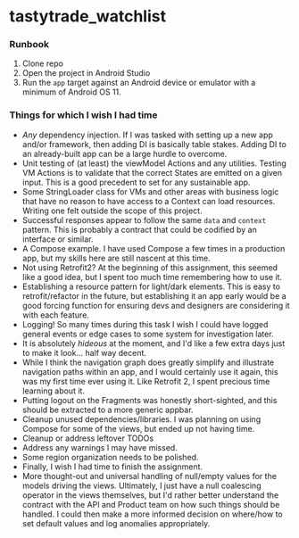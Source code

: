 # tastytrade_watchlist

### Runbook
1. Clone repo
2. Open the project in Android Studio
3. Run the `app` target against an Android device or emulator with a minimum of Android OS 11.

### Things for which I wish I had time
- *Any* dependency injection. If I was tasked with setting up a new app and/or framework, then adding DI is basically table stakes. Adding DI to an already-built app can be a large hurdle to overcome.
- Unit testing of (at least) the viewModel Actions and any utilities. Testing VM Actions is to validate that the correct States are emitted on a given input. This is a good precedent to set for any sustainable app.
- Some StringLoader class for VMs and other areas with business logic that have no reason to have access to a Context can load resources. Writing one felt outside the scope of this project.
- Successful responses appear to follow the same `data` and `context` pattern. This is probably a contract that could be codified by an interface or similar.
- A Compose example. I have used Compose a few times in a production app, but my skills here are still nascent at this time.
- Not using Retrofit2? At the beginning of this assignment, this seemed like a good idea, but I spent too much time remembering how to use it.
- Establishing a resource pattern for light/dark elements. This is easy to retrofit/refactor in the future, but establishing it an app early would be a good forcing function for ensuring devs and designers are considering it with each feature.
- Logging! So many times during this task I wish I could have logged general events or edge cases to some system for investigation later.
- It is absolutely *hideous* at the moment, and I'd like a few extra days just to make it look... half way decent.
- While I think the navigation graph does greatly simplify and illustrate navigation paths within an app, and I would certainly use it again, this was my first time ever using it. Like Retrofit 2, I spent precious time learning about it.
- Putting logout on the Fragments was honestly short-sighted, and this should be extracted to a more generic appbar.
- Cleanup unused dependencies/libraries. I was planning on using Compose for some of the views, but ended up not having time.
- Cleanup or address leftover TODOs
- Address any warnings I may have missed.
- Some region organization needs to be polished.
- Finally, I wish I had time to finish the assignment.
- More thought-out and universal handling of null/empty values for the models driving the views. Ultimately, I just have a null coalescing operator in the views themselves, but I'd rather better understand the contract with the API and Product team on how such things should be handled. I could then make a more informed decision on where/how to set default values and log anomalies appropriately. 
